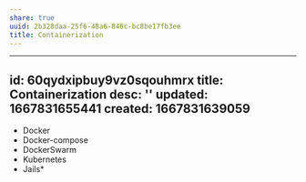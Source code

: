 ```yaml
---
share: true
uuid: 2b328daa-25f6-48a6-846c-bc8be17fb3ee
title: Containerization
---
```

---
id: 60qydxipbuy9vz0sqouhmrx
title: Containerization
desc: ''
updated: 1667831655441
created: 1667831639059
---

* Docker
* Docker-compose
* DockerSwarm
* Kubernetes
* Jails*